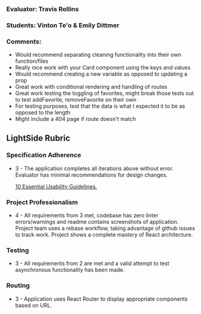 ### Evaluator: Travis Rollins
### Students: Vinton Te'o & Emily Dittmer
### Comments:
* Would recommend separating cleaning functionality into their own function/files
* Really nice work with your Card component using the keys and values
* Would recommend creating a new variable as opposed to updating a prop
* Great work with conditional rendering and handling of routes
* Great work testing the toggling of favorites, might break those tests out to test addFavorite, removeFavorite on their own
* For testing purposes, test that the data is what I expected it to be as opposed to the length
* Might include a 404 page if route doesn't match

## LightSide Rubric

### Specification Adherence

* 3 - The application completes all iterations above without error. Evaluator has minimal recommendations for design changes.
  
  [10 Essential Usability Guidelines.](https://speckyboy.com/10-essential-web-application-usability-guidelines/)

### Project Professionalism

* 4 - All requirements from 3 met, codebase has zero linter errors/warnings and
  readme contains screenshots of application. Project team uses a rebase
  workflow, taking advantage of github issues to track work. Project shows a
  complete mastery of React architecture.

### Testing

* 3 - All requirements from 2 are met and a valid attempt to test asynchronous functionality has been made.

### Routing

* 3 - Application uses React Router to display appropriate components based on URL.

